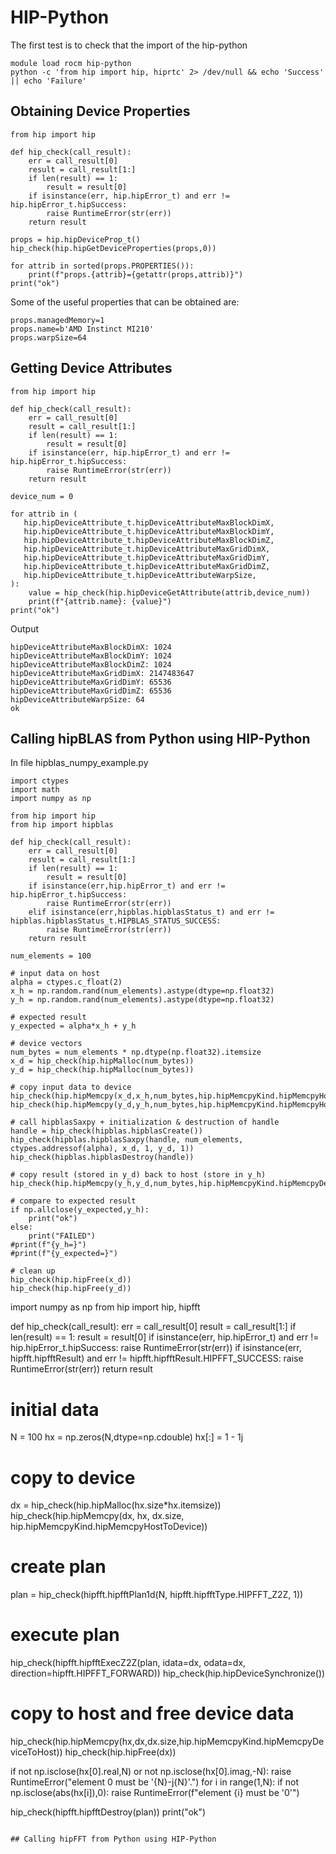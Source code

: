 
# HIP-Python

The first test is to check that the import of the hip-python 

```
module load rocm hip-python
python -c 'from hip import hip, hiprtc' 2> /dev/null && echo 'Success' || echo 'Failure'
```

## Obtaining Device Properties

```
from hip import hip

def hip_check(call_result):
    err = call_result[0]
    result = call_result[1:]
    if len(result) == 1:
        result = result[0]
    if isinstance(err, hip.hipError_t) and err != hip.hipError_t.hipSuccess:
        raise RuntimeError(str(err))
    return result

props = hip.hipDeviceProp_t()
hip_check(hip.hipGetDeviceProperties(props,0))

for attrib in sorted(props.PROPERTIES()):
    print(f"props.{attrib}={getattr(props,attrib)}")
print("ok")
```

Some of the useful properties that can be obtained are:

```
props.managedMemory=1
props.name=b'AMD Instinct MI210'
props.warpSize=64
```

## Getting Device Attributes

```
from hip import hip

def hip_check(call_result):
    err = call_result[0]
    result = call_result[1:]
    if len(result) == 1:
        result = result[0]
    if isinstance(err, hip.hipError_t) and err != hip.hipError_t.hipSuccess:
        raise RuntimeError(str(err))
    return result

device_num = 0

for attrib in (
   hip.hipDeviceAttribute_t.hipDeviceAttributeMaxBlockDimX,
   hip.hipDeviceAttribute_t.hipDeviceAttributeMaxBlockDimY,
   hip.hipDeviceAttribute_t.hipDeviceAttributeMaxBlockDimZ,
   hip.hipDeviceAttribute_t.hipDeviceAttributeMaxGridDimX,
   hip.hipDeviceAttribute_t.hipDeviceAttributeMaxGridDimY,
   hip.hipDeviceAttribute_t.hipDeviceAttributeMaxGridDimZ,
   hip.hipDeviceAttribute_t.hipDeviceAttributeWarpSize,
):
    value = hip_check(hip.hipDeviceGetAttribute(attrib,device_num))
    print(f"{attrib.name}: {value}")
print("ok")
```

Output 

```
hipDeviceAttributeMaxBlockDimX: 1024
hipDeviceAttributeMaxBlockDimY: 1024
hipDeviceAttributeMaxBlockDimZ: 1024
hipDeviceAttributeMaxGridDimX: 2147483647
hipDeviceAttributeMaxGridDimY: 65536
hipDeviceAttributeMaxGridDimZ: 65536
hipDeviceAttributeWarpSize: 64
ok
```

## Calling hipBLAS from Python using HIP-Python

In file hipblas_numpy_example.py
```
import ctypes
import math
import numpy as np

from hip import hip
from hip import hipblas

def hip_check(call_result):
    err = call_result[0]
    result = call_result[1:]
    if len(result) == 1:
        result = result[0]
    if isinstance(err,hip.hipError_t) and err != hip.hipError_t.hipSuccess:
        raise RuntimeError(str(err))
    elif isinstance(err,hipblas.hipblasStatus_t) and err != hipblas.hipblasStatus_t.HIPBLAS_STATUS_SUCCESS:
        raise RuntimeError(str(err))
    return result

num_elements = 100

# input data on host
alpha = ctypes.c_float(2)
x_h = np.random.rand(num_elements).astype(dtype=np.float32)
y_h = np.random.rand(num_elements).astype(dtype=np.float32)

# expected result
y_expected = alpha*x_h + y_h

# device vectors
num_bytes = num_elements * np.dtype(np.float32).itemsize
x_d = hip_check(hip.hipMalloc(num_bytes))
y_d = hip_check(hip.hipMalloc(num_bytes))

# copy input data to device
hip_check(hip.hipMemcpy(x_d,x_h,num_bytes,hip.hipMemcpyKind.hipMemcpyHostToDevice))
hip_check(hip.hipMemcpy(y_d,y_h,num_bytes,hip.hipMemcpyKind.hipMemcpyHostToDevice))

# call hipblasSaxpy + initialization & destruction of handle
handle = hip_check(hipblas.hipblasCreate())
hip_check(hipblas.hipblasSaxpy(handle, num_elements, ctypes.addressof(alpha), x_d, 1, y_d, 1))
hip_check(hipblas.hipblasDestroy(handle))

# copy result (stored in y_d) back to host (store in y_h)
hip_check(hip.hipMemcpy(y_h,y_d,num_bytes,hip.hipMemcpyKind.hipMemcpyDeviceToHost))

# compare to expected result
if np.allclose(y_expected,y_h):
    print("ok")
else:
    print("FAILED")
#print(f"{y_h=}")
#print(f"{y_expected=}")

# clean up
hip_check(hip.hipFree(x_d))
hip_check(hip.hipFree(y_d))
```

import numpy as np
from hip import hip, hipfft

def hip_check(call_result):
    err = call_result[0]
    result = call_result[1:]
    if len(result) == 1:
        result = result[0]
    if isinstance(err, hip.hipError_t) and err != hip.hipError_t.hipSuccess:
        raise RuntimeError(str(err))
    if isinstance(err, hipfft.hipfftResult) and err != hipfft.hipfftResult.HIPFFT_SUCCESS:
        raise RuntimeError(str(err))
    return result

# initial data
N = 100
hx = np.zeros(N,dtype=np.cdouble)
hx[:] = 1 - 1j

# copy to device
dx = hip_check(hip.hipMalloc(hx.size*hx.itemsize))
hip_check(hip.hipMemcpy(dx, hx, dx.size, hip.hipMemcpyKind.hipMemcpyHostToDevice))

# create plan
plan = hip_check(hipfft.hipfftPlan1d(N, hipfft.hipfftType.HIPFFT_Z2Z, 1))

# execute plan
hip_check(hipfft.hipfftExecZ2Z(plan, idata=dx, odata=dx, direction=hipfft.HIPFFT_FORWARD))
hip_check(hip.hipDeviceSynchronize())

# copy to host and free device data
hip_check(hip.hipMemcpy(hx,dx,dx.size,hip.hipMemcpyKind.hipMemcpyDeviceToHost))
hip_check(hip.hipFree(dx))

if not np.isclose(hx[0].real,N) or not np.isclose(hx[0].imag,-N):
     raise RuntimeError("element 0 must be '{N}-j{N}'.")
for i in range(1,N):
   if not np.isclose(abs(hx[i]),0):
        raise RuntimeError(f"element {i} must be '0'")

hip_check(hipfft.hipfftDestroy(plan))
print("ok")
```

## Calling hipFFT from Python using HIP-Python
